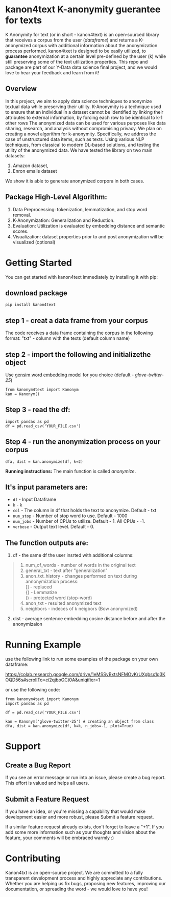 # kanon4text K-anonymity guerantee for texts



K Anonymity for text (or in short - kanon4text) is an open‑sourced library that receives a corpus from the user (*dataframe*) and returns a K-anonymized corpus with additional information about the anonymization process performed.
kanon4txet is designed to be easily utilized, to **guarantee** anonymization at a certain level pre-defined by the user (k) while still preserving some of the text utilization properties. 
This repo and package are part of our Y-Data data science final project, and we would love to hear your feedback and learn from it!

## Overview
In this project, we aim to apply data science techniques to anonymize textual data while preserving their utility. K-Anonymity is a technique used to ensure that an individual in a dataset cannot be identified by linking their attributes to external information, by forcing each row to be identical to k-1 other rows The anonymized data can be used for various purposes like data sharing, research, and analysis without compromising privacy. We plan on creating a novel algorithm for k-anonymity. Specifically, we address the case of unstructured data items, such as texts. Using various NLP techniques, from classical to modern DL-based solutions, and testing the utility of the anonymized data.
We have tested the library on two main datasets:
1) Amazon dataset,
2) Enron emails dataset

We show it is able to generate anonymized corpora in both cases.

## Package High-Level Algorithm:

1) Data Preprocessing: tokenization, lemmatization, and stop word removal.
2) K-Anonymization: Generalization and Reduction.
3) Evaluation: Utilization is evaluated by embedding distance and semantic scores.
4) Visualization: dataset properties prior to and post anonymization will be visualized (optional)




# Getting Started
You can get started with kanon4text immediately by installing it with pip:

## download package

```
pip install kanon4text
```

## step 1 - creat a data frame from your corpus
The code receives a data frame containing the corpus in the following format:
"txt" - column with the texts (default column name)

## step 2 - import the following and initializethe object
Use [gensim word embedding model]([url](https://radimrehurek.com/gensim/models/word2vec.html#pretrained-models)) for you choice (default - *glove-twitter-25*) 
```
from kanonym4text import Kanonym
kan = Kanonym()
```

## Step 3 - read the df:
```
import pandas as pd
df = pd.read_csv('YOUR_FILE.csv')
```

## Step 4 -  run the anonymization process on your corpus
```
dfa, dist = kan.anonymize(df, k=2)
```

**Running instructions:**
The main function is called *anonymize*. 

It's input parameters are:
---------------------------

* `df` - Input Dataframe
* `k` - k
* `col` - The column in df that holds the text to anonymize. Default - txt
* `num_stop` - Number of stop word to use. Default - 1000
* `num_jobs` - Number of CPUs to utilize. Default - 1. All CPUs - -1.
* `verbose` - Output text level. Default - 0.

The function outputs are:
---------------------------
1. df - the same df the user insrted with additional columns:
> 1. num_of_words - number of words in the original text
> 2. general_txt - text after "generalization"
> 3. anon_txt_history - changes performed on text during annonymization process:    
>       [] - replaced     
>       {} - Lemmatize     
>       () - protected word (stop-word)     
> 4. anon_txt - resulted anonymized text
> 5. neighbors - indeces of k neigbors (Bow anonymized)

2. dist - average sentence embedding cosine distance before and after the anonymizaion

# Running Example

use the following link to run some examples of the package on your own dataframe:

https://colab.research.google.com/drive/1eMSSvBxtsNFMOvKrUXgbsx1g3KOQD56s#scrollTo=ci2qjboGCt0A&uniqifier=1

or use the following code:
```
from kanonym4text import Kanonym
import pandas as pd

df = pd.read_csv('YOUR_FILE.csv')

kan = Kanonym('glove-twitter-25') # creating an object from class
dfa, dist = kan.anonymize(df, k=k, n_jobs=-1, plot=True)
```

# Support

## Create a Bug Report
If you see an error message or run into an issue, please create a bug report. This effort is valued and helps all users.

## Submit a Feature Request
If you have an idea, or you're missing a capability that would make development easier and more robust, please Submit a feature request.

If a similar feature request already exists, don't forget to leave a "+1". If you add some more information such as your thoughts and vision about the feature, your comments will be embraced warmly :)

# Contributing

Kanon4txt is an open-source project. We are committed to a fully transparent development process and highly appreciate any contributions. Whether you are helping us fix bugs, proposing new features, improving our documentation, or spreading the word - we would love to have you!




